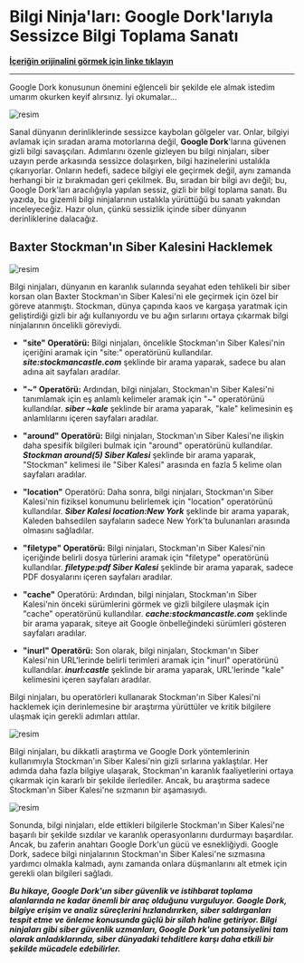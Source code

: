 # Bilgi Ninja'ları: Google Dork'larıyla Sessizce Bilgi Toplama Sanatı

**[İçeriğin orijinalini görmek için linke tıklayın](https://sibermetin.com/googledork)**

---

Google Dork konusunun önemini eğlenceli bir şekilde ele almak istedim umarım okurken keyif alırsınız. İyi okumalar...

![resim](https://sibermetin.com/uploads/images/202403/image_750x_65f8a32659264.jpg)

Sanal dünyanın derinliklerinde sessizce kaybolan gölgeler var. Onlar, bilgiyi avlamak için sıradan arama motorlarına değil, **Google Dork**'larına güvenen gizli bilgi savaşçıları. Adımlarını özenle gizleyen bu bilgi ninjaları, siber uzayın perde arkasında sessizce dolaşırken, bilgi hazinelerini ustalıkla çıkarıyorlar. Onların hedefi, sadece bilgiyi ele geçirmek değil, aynı zamanda herhangi bir iz bırakmadan geri çekilmek. Bu, sıradan bir bilgi avı değil; bu, Google Dork'ları aracılığıyla yapılan sessiz, gizli bir bilgi toplama sanatı. Bu yazıda, bu gizemli bilgi ninjalarının ustalıkla yürüttüğü bu sanatı yakından inceleyeceğiz. Hazır olun, çünkü sessizlik içinde siber dünyanın derinliklerine dalacağız.

## Baxter Stockman'ın Siber Kalesini Hacklemek

![resim](https://sibermetin.com/uploads/images/202403/image_750x_65f8b07be99da.jpg)

Bilgi ninjaları, dünyanın en karanlık sularında seyahat eden tehlikeli bir siber korsan olan Baxter Stockman'ın Siber Kalesi'ni ele geçirmek için özel bir göreve atanmıştı. Stockman, dünya çapında kaos ve kargaşa yaratmak için geliştirdiği gizli bir ağı kullanıyordu ve bu ağın sırlarını ortaya çıkarmak bilgi ninjalarının öncelikli göreviydi.

- **"site" Operatörü:** Bilgi ninjaları, öncelikle Stockman'ın Siber Kalesi'nin içeriğini aramak için "site:" operatörünü kullandılar. ***site:stockmancastle.com*** şeklinde bir arama yaparak, sadece bu alan adına ait sayfaları aradılar.

- **"~" Operatörü:** Ardından, bilgi ninjaları, Stockman'ın Siber Kalesi'ni tanımlamak için eş anlamlı kelimeler aramak için "~" operatörünü kullandılar. ***siber ~kale*** şeklinde bir arama yaparak, "kale" kelimesinin eş anlamlılarını içeren sayfaları aradılar.

- **"around" Operatörü:** Bilgi ninjaları, Stockman'ın Siber Kalesi'ne ilişkin daha spesifik bilgileri bulmak için "around" operatörünü kullandılar. ***Stockman around(5) Siber Kalesi*** şeklinde bir arama yaparak, "Stockman" kelimesi ile "Siber Kalesi" arasında en fazla 5 kelime olan sayfaları aradılar.

- **"location"** Operatörü: Daha sonra, bilgi ninjaları, Stockman'ın Siber Kalesi'nin fiziksel konumunu belirlemek için "location" operatörünü kullandılar. ***Siber Kalesi location:New York*** şeklinde bir arama yaparak, Kaleden bahsedilen sayfaların sadece New York'ta bulunanları arasında olmasını sağladılar.

- **"filetype" Operatörü:** Bilgi ninjaları, Stockman'ın Siber Kalesi'nin içeriğinde belirli dosya türlerini aramak için "filetype" operatörünü kullandılar. ***filetype:pdf Siber Kalesi*** şeklinde bir arama yaparak, sadece PDF dosyalarını içeren sayfaları aradılar.

- **"cache"** Operatörü: Ardından, bilgi ninjaları, Stockman'ın Siber Kalesi'nin önceki sürümlerini görmek ve gizli bilgilere ulaşmak için "cache" operatörünü kullandılar. ***cache:stockmancastle.com*** şeklinde bir arama yaparak, siteye ait Google önbelleğindeki sürümleri gösteren sayfaları aradılar.

- **"inurl" Operatörü:** Son olarak, bilgi ninjaları, Stockman'ın Siber Kalesi'nin URL'lerinde belirli terimleri aramak için "inurl" operatörünü kullandılar. ***inurl:castle*** şeklinde bir arama yaparak, URL'lerinde "kale" kelimesini içeren sayfaları aradılar.

Bilgi ninjaları, bu operatörleri kullanarak Stockman'ın Siber Kalesi'ni hacklemek için derinlemesine bir araştırma yürüttüler ve kritik bilgilere ulaşmak için gerekli adımları attılar.

![resim](https://sibermetin.com/uploads/images/202403/image_750x_65f8b07d974e4.jpg)

Bilgi ninjaları, bu dikkatli araştırma ve Google Dork yöntemlerinin kullanımıyla Stockman'ın Siber Kalesi'nin gizli sırlarına yaklaştılar. Her adımda daha fazla bilgiye ulaşarak, Stockman'ın karanlık faaliyetlerini ortaya çıkarmak için kararlı bir şekilde ilerlediler. Ancak, bu araştırma sadece Stockman'ın Siber Kalesi'ne sızmanın bir aşamasıydı.

![resim](https://sibermetin.com/uploads/images/202403/image_750x_65f8b07ecc3ea.jpg)

Sonunda, bilgi ninjaları, elde ettikleri bilgilerle Stockman'ın Siber Kalesi'ne başarılı bir şekilde sızdılar ve karanlık operasyonlarını durdurmayı başardılar. Ancak, bu zaferin anahtarı Google Dork'un gücü ve esnekliğiydi. Google Dork, sadece bilgi ninjalarının Stockman'ın Siber Kalesi'ne sızmasına yardımcı olmakla kalmadı, aynı zamanda onlara düşmanlarını alt etmek için gerekli olan bilgileri sağladı.

***Bu hikaye, Google Dork'un siber güvenlik ve istihbarat toplama alanlarında ne kadar önemli bir araç olduğunu vurguluyor. Google Dork, bilgiye erişim ve analiz süreçlerini hızlandırırken, siber saldırganları tespit etme ve önleme konusunda güçlü bir silah haline getiriyor. Bilgi ninjaları gibi siber güvenlik uzmanları, Google Dork'un potansiyelini tam olarak anladıklarında, siber dünyadaki tehditlere karşı daha etkili bir şekilde mücadele edebilirler.***
